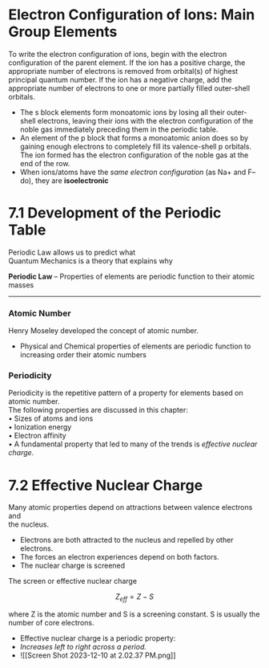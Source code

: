 # Electron Configuration of Ions: Main Group Elements


To write the electron configuration of ions, begin with the electron configuration of the parent element. If the ion has a positive charge, the appropriate number of electrons is removed from orbital(s) of highest principal quantum number. If the ion has a negative charge, add the appropriate number of electrons to one or more partially filled outer-shell orbitals.  


- The s block elements form monoatomic ions by losing all their outer-shell electrons, leaving their ions with  the electron configuration of the noble gas immediately preceding them in the periodic table.  
- An element of the p block that forms a monoatomic anion does so by gaining enough electrons to completely fill its valence-shell p orbitals. The ion formed has the electron configuration of the noble gas at the end of the row.  
- When ions/atoms have the _same electron configuration_ (as Na+ and F– do), they are __isoelectronic__


# 7.1 Development of the Periodic Table


Periodic Law allows us to predict what  
Quantum Mechanics is a theory that explains why

**Periodic Law** – Properties of elements are periodic function to their atomic masses

---
### Atomic Number  
Henry Moseley developed the concept of atomic number.  
- Physical and Chemical properties of elements are periodic function to increasing order their atomic numbers  
### Periodicity 
Periodicity is the repetitive pattern of a property for elements based on atomic number.  
The following properties are discussed in this chapter:  
• Sizes of atoms and ions  
• Ionization energy  
• Electron affinity  
• A fundamental property that led to many of the trends is _effective nuclear charge_.

# 7.2 Effective Nuclear Charge

Many atomic properties depend on attractions between valence electrons and  
the nucleus.  
- Electrons are both attracted to the nucleus and repelled by other electrons.  
- The forces an electron experiences depend on both factors.  
- The nuclear charge is screened

The screen or effective nuclear charge

$$Z_{eff}= Z - S$$

where Z is the atomic number and S is a screening constant. S is usually the number of core electrons.  
- Effective nuclear charge is a periodic property:  
- _Increases left to right across a period._
- ![[Screen Shot 2023-12-10 at 2.02.37 PM.png]]